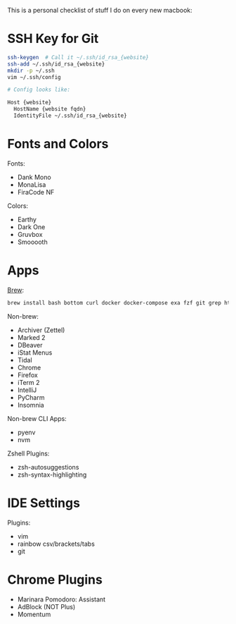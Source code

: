 This is a personal checklist of stuff I do on every new macbook:

# SSH Key for Git

```bash
ssh-keygen  # Call it ~/.ssh/id_rsa_{website}
ssh-add ~/.ssh/id_rsa_{website}
mkdir -p ~/.ssh
vim ~/.ssh/config

# Config looks like:

Host {website}
  HostName {website fqdn}
  IdentityFile ~/.ssh/id_rsa_{website}

```


# Fonts and Colors

Fonts:

- Dank Mono
- MonaLisa
- FiraCode NF

Colors:

- Earthy
- Dark One
- Gruvbox
- Smooooth


# Apps

[Brew](https://brew.sh/):

```bash
brew install bash bottom curl docker docker-compose exa fzf git grep htop hyperkit jq minikube node openjdk pyenv python@3.10 ripgrep tree vim
```

Non-brew:

- Archiver (Zettel)
- Marked 2
- DBeaver
- iStat Menus
- Tidal
- Chrome
- Firefox
- iTerm 2
- IntelliJ
- PyCharm
- Insomnia

Non-brew CLI Apps:

- pyenv
- nvm

Zshell Plugins:

- zsh-autosuggestions
- zsh-syntax-highlighting


# IDE Settings

Plugins:

- vim
- rainbow csv/brackets/tabs
- git


# Chrome Plugins

- Marinara Pomodoro: Assistant
- AdBlock (NOT Plus)
- Momentum


